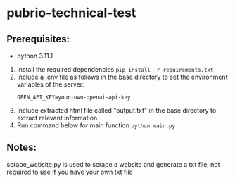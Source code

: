 # pubrio-technical-test
## Prerequisites:
- python 3.11.1
1. Install the required dependencies
`pip install -r requirements.txt`
2. Include a .env file as follows in the base directory to set the environment variables of the server:
    ```
    OPEN_API_KEY=your-own-openai-api-key
    ```
3. Include extracted html file called "output.txt" in the base directory to extract relevant information
4. Run command below for main function
`python main.py`

## Notes:
scrape_website.py is used to scrape a website and generate a txt file, not required to use if you have your own txt file